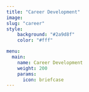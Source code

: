 ```yaml
---
title: "Career Development"
image:
slug: "career"
style:
    background: "#2a9d8f"
    color: "#fff"

menu:
  main:
    name: Career Development
    weight: 200
    params:
      icon: briefcase
---
```


